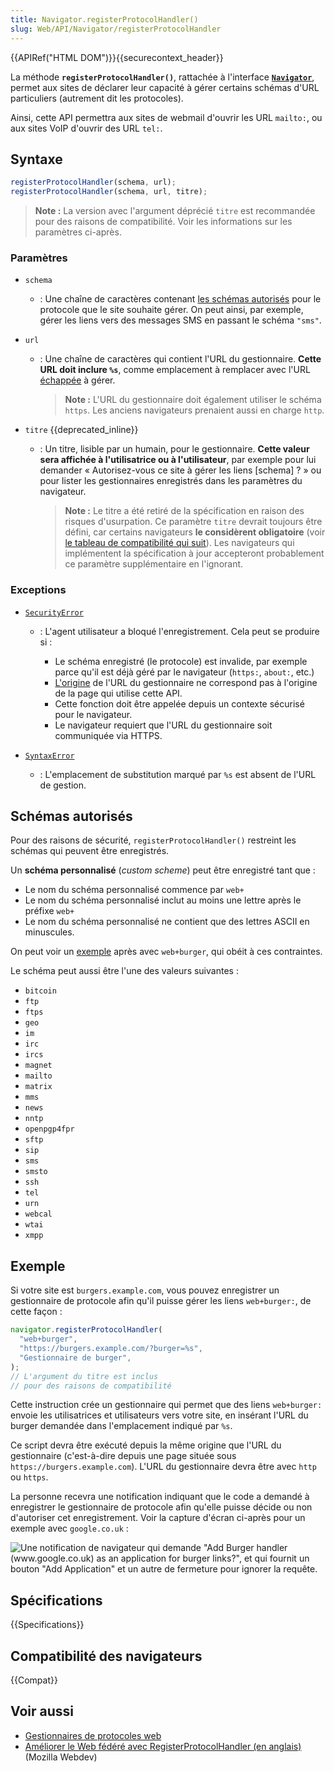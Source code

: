 ```yaml
---
title: Navigator.registerProtocolHandler()
slug: Web/API/Navigator/registerProtocolHandler
---
```


{{APIRef("HTML DOM")}}{{securecontext_header}}

La méthode **`registerProtocolHandler()`**, rattachée à l'interface **[`Navigator`](/fr/docs/Web/API/Navigator)**, permet aux sites de déclarer leur capacité à gérer certains schémas d'URL particuliers (autrement dit les protocoles).

Ainsi, cette API permettra aux sites de webmail d'ouvrir les URL `mailto:`, ou aux sites VoIP d'ouvrir des URL `tel:`.

## Syntaxe

```js
registerProtocolHandler(schema, url);
registerProtocolHandler(schema, url, titre);
```

> **Note :** La version avec l'argument déprécié `titre` est recommandée pour des raisons de compatibilité. Voir les informations sur les paramètres ci-après.

### Paramètres

- `schema`

  - : Une chaîne de caractères contenant [les schémas autorisés](#schémas_autorisés) pour le protocole que le site souhaite gérer. On peut ainsi, par exemple, gérer les liens vers des messages SMS en passant le schéma `"sms"`.

- `url`

  - : Une chaîne de caractères qui contient l'URL du gestionnaire.
    **Cette URL doit inclure `%s`**, comme emplacement à remplacer avec l'URL [échappée](/fr/docs/Web/JavaScript/Reference/Global_Objects/encodeURIComponent) à gérer.

    > **Note :** L'URL du gestionnaire doit également utiliser le schéma `https`. Les anciens navigateurs prenaient aussi en charge `http`.

- `titre` {{deprecated_inline}}

  - : Un titre, lisible par un humain, pour le gestionnaire.
    **Cette valeur sera affichée à l'utilisatrice ou à l'utilisateur**, par exemple pour lui demander «&nbsp;Autorisez-vous ce site à gérer les liens \[schema]&nbsp;?&nbsp;» ou pour lister les gestionnaires enregistrés dans les paramètres du navigateur.

    > **Note :** Le titre a été retiré de la spécification en raison des risques d'usurpation.
    > Ce paramètre `titre` devrait toujours être défini, car certains navigateurs **le considèrent obligatoire** (voir [le tableau de compatibilité qui suit](#compatibilité_des_navigateurs)).
    > Les navigateurs qui implémentent la spécification à jour accepteront probablement ce paramètre supplémentaire en l'ignorant.

### Exceptions

- [`SecurityError`](/fr/docs/Web/API/DOMException#noms_derreur)

  - : L'agent utilisateur a bloqué l'enregistrement. Cela peut se produire si&nbsp;:

    - Le schéma enregistré (le protocole) est invalide, par exemple parce qu'il est déjà géré par le navigateur (`https:`, `about:`, etc.)
    - [L'origine](/fr/docs/Glossary/Origin) de l'URL du gestionnaire ne correspond pas à l'origine de la page qui utilise cette API.
    - Cette fonction doit être appelée depuis un contexte sécurisé pour le navigateur.
    - Le navigateur requiert que l'URL du gestionnaire soit communiquée via HTTPS.

- [`SyntaxError`](/fr/docs/Web/API/DOMException#noms_derreur)
  - : L'emplacement de substitution marqué par `%s` est absent de l'URL de gestion.

## Schémas autorisés

Pour des raisons de sécurité, `registerProtocolHandler()` restreint les schémas qui peuvent être enregistrés.

Un **schéma personnalisé** (<i lang="en">custom scheme</i>) peut être enregistré tant que&nbsp;:

- Le nom du schéma personnalisé commence par `web+`
- Le nom du schéma personnalisé inclut au moins une lettre après le préfixe `web+`
- Le nom du schéma personnalisé ne contient que des lettres ASCII en minuscules.

On peut voir un [exemple](#exemple) après avec `web+burger`, qui obéit à ces contraintes.

Le schéma peut aussi être l'une des valeurs suivantes&nbsp;:

- `bitcoin`
- `ftp`
- `ftps`
- `geo`
- `im`
- `irc`
- `ircs`
- `magnet`
- `mailto`
- `matrix`
- `mms`
- `news`
- `nntp`
- `openpgp4fpr`
- `sftp`
- `sip`
- `sms`
- `smsto`
- `ssh`
- `tel`
- `urn`
- `webcal`
- `wtai`
- `xmpp`

<!-- Cette liste devrait correspondre à : https://html.spec.whatwg.org/multipage/system-state.html#safelisted-scheme -->

## Exemple

Si votre site est `burgers.example.com`, vous pouvez enregistrer un gestionnaire de protocole afin qu'il puisse gérer les liens `web+burger:`, de cette façon&nbsp;:

```js
navigator.registerProtocolHandler(
  "web+burger",
  "https://burgers.example.com/?burger=%s",
  "Gestionnaire de burger",
);
// L'argument du titre est inclus
// pour des raisons de compatibilité
```

Cette instruction crée un gestionnaire qui permet que des liens `web+burger:` envoie les utilisatrices et utilisateurs vers votre site, en insérant l'URL du burger demandée dans l'emplacement indiqué par `%s`.

Ce script devra être exécuté depuis la même origine que l'URL du gestionnaire (c'est-à-dire depuis une page située sous `https://burgers.example.com`). L'URL du gestionnaire devra être avec `http` ou `https`.

La personne recevra une notification indiquant que le code a demandé à enregistrer le gestionnaire de protocole afin qu'elle puisse décide ou non d'autoriser cet enregistrement. Voir la capture d'écran ci-après pour un exemple avec `google.co.uk`&nbsp;:

![Une notification de navigateur qui demande "Add Burger handler (www.google.co.uk) as an application for burger links?", et qui fournit un bouton "Add Application" et un autre de fermeture pour ignorer la requête.](protocolregister.png)

## Spécifications

{{Specifications}}

## Compatibilité des navigateurs

{{Compat}}

## Voir aussi

- [Gestionnaires de protocoles web](/fr/docs/Web/API/Navigator/registerProtocolHandler/Web-based_protocol_handlers)
- [Améliorer le Web fédéré avec RegisterProtocolHandler (en anglais)](https://blog.mozilla.com/webdev/2010/07/26/registerprotocolhandler-enhancing-the-federated-web/) (Mozilla Webdev)
